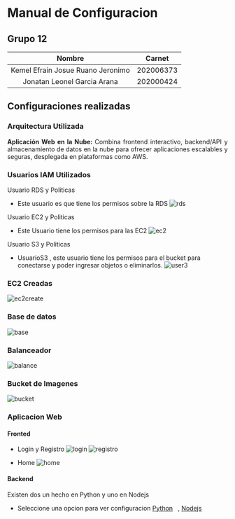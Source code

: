 # Manual de Configuracion

## Grupo 12

| Nombre           | Carnet       |
|:----------------:|:------------:|
|Kemel Efrain Josue Ruano Jeronimo | 202006373 |
|Jonatan Leonel Garcia Arana | 202000424 |

## Configuraciones realizadas


### Arquitectura Utilizada
<div style="text-align: justify">
    <strong> Aplicación Web en la Nube: </strong> Combina frontend interactivo, backend/API y almacenamiento de datos en la nube para ofrecer aplicaciones escalables y seguras, desplegada en plataformas como AWS.
</div>

### Usuarios IAM Utilizados

Usuario RDS y Politicas 
* Este usuario es que tiene los permisos sobre la RDS
![rds](./Images/userrds.jpeg)

Usuario EC2 y Politicas
* Este Usuario tiene los permisos para las EC2
![ec2](./Images/ec2.jpeg)

Usuario S3 y Politicas
* UsuarioS3 ,  este usuario tiene los permisos para el bucket para conectarse y poder ingresar objetos o eliminarlos.
![user3](./Images/S3.PNG)


### EC2 Creadas
![ec2create](./Images/insec2.jpeg)

### Base de datos
![base](./Images/Base.jpeg)

### Balanceador
![balance](./Images/Balance.jpeg)

### Bucket de Imagenes
![bucket](./Images/bucketimage.PNG)

### Aplicacion Web
#### Fronted
* Login y Registro
![login](./Images/login.PNG)
![registro](./Images/registro.PNG)

* Home
![home](./Images/home.PNG)

#### Backend
Existen dos un hecho en Python y uno en Nodejs
* Seleccione una opcion para ver configuracion
[Python](https://github.com/Jona1056/GRUPO12_PRAC1_SEMI/tree/main/Backend_Python) &nbsp; ,
[Nodejs](https://github.com/Jona1056/GRUPO12_PRAC1_SEMI/tree/main/backend_node)